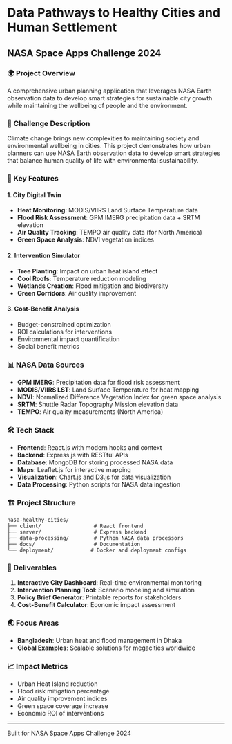 # Data Pathways to Healthy Cities and Human Settlement
## NASA Space Apps Challenge 2024

### 🌍 Project Overview
A comprehensive urban planning application that leverages NASA Earth observation data to develop smart strategies for sustainable city growth while maintaining the wellbeing of people and the environment.

### 🎯 Challenge Description
Climate change brings new complexities to maintaining society and environmental wellbeing in cities. This project demonstrates how urban planners can use NASA Earth observation data to develop smart strategies that balance human quality of life with environmental sustainability.

### 🚀 Key Features

#### 1. City Digital Twin
- **Heat Monitoring**: MODIS/VIIRS Land Surface Temperature data
- **Flood Risk Assessment**: GPM IMERG precipitation data + SRTM elevation
- **Air Quality Tracking**: TEMPO air quality data (for North America)
- **Green Space Analysis**: NDVI vegetation indices

#### 2. Intervention Simulator
- **Tree Planting**: Impact on urban heat island effect
- **Cool Roofs**: Temperature reduction modeling
- **Wetlands Creation**: Flood mitigation and biodiversity
- **Green Corridors**: Air quality improvement

#### 3. Cost-Benefit Analysis
- Budget-constrained optimization
- ROI calculations for interventions
- Environmental impact quantification
- Social benefit metrics

### 📊 NASA Data Sources
- **GPM IMERG**: Precipitation data for flood risk assessment
- **MODIS/VIIRS LST**: Land Surface Temperature for heat mapping
- **NDVI**: Normalized Difference Vegetation Index for green space analysis
- **SRTM**: Shuttle Radar Topography Mission elevation data
- **TEMPO**: Air quality measurements (North America)

### 🛠 Tech Stack
- **Frontend**: React.js with modern hooks and context
- **Backend**: Express.js with RESTful APIs
- **Database**: MongoDB for storing processed NASA data
- **Maps**: Leaflet.js for interactive mapping
- **Visualization**: Chart.js and D3.js for data visualization
- **Data Processing**: Python scripts for NASA data ingestion

### 🏗 Project Structure
```
nasa-healthy-cities/
├── client/                 # React frontend
├── server/                 # Express backend
├── data-processing/        # Python NASA data processors
├── docs/                   # Documentation
└── deployment/            # Docker and deployment configs
```

### 🌟 Deliverables
1. **Interactive City Dashboard**: Real-time environmental monitoring
2. **Intervention Planning Tool**: Scenario modeling and simulation
3. **Policy Brief Generator**: Printable reports for stakeholders
4. **Cost-Benefit Calculator**: Economic impact assessment

### 🌏 Focus Areas
- **Bangladesh**: Urban heat and flood management in Dhaka
- **Global Examples**: Scalable solutions for megacities worldwide

### 📈 Impact Metrics
- Urban Heat Island reduction
- Flood risk mitigation percentage
- Air quality improvement indices
- Green space coverage increase
- Economic ROI of interventions

---

Built for NASA Space Apps Challenge 2024

